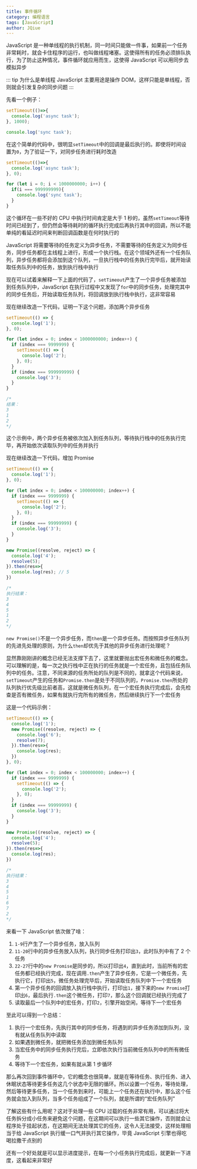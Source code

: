 ```yaml
---
title: 事件循环
category: 编程语言
tags: [JavaScript]
author: JQiue
---
```


JavaScript 是一种单线程的执行机制，同一时间只能做一件事，如果前一个任务非常耗时，就会卡住程序的运行，也叫做线程堵塞。这使得所有的任务必须排队执行，为了防止这种情况，事件循环就应用而生，这使得 JavaScript 可以用同步去模拟异步

::: tip 为什么是单线程
JavaScript 主要用途是操作 DOM，这样只能是单线程，否则就会引发复杂的同步问题
:::

先看一个例子：

```js
setTimeout(()=>{
  console.log('async task');
}, 1000);

console.log('sync task');
```

在这个简单的代码中，很明显`setTimeout`中的回调是最后执行的。即使将时间设置为`0`，为了验证一下，对同步任务进行耗时改造

```js
setTimeout(()=>{
  console.log('async task');
}, 0);

for (let i = 0; i < 1000000000; i++) {
  if(i === 999999999){
    console.log('sync task');
  }
}
```

这个循环在一些不好的 CPU 中执行时间肯定是大于 1 秒的，虽然`setTimeout`等待时间已经到了，但仍然会等待耗时的循环执行完成后再执行其中的回调，所以不能单纯的看延迟时间来判断回调函数是在何时执行的

JavaScript 将需要等待的任务定义为异步任务，不需要等待的任务定义为同步任务，同步任务都在主线程上进行，形成一个执行栈。在这个领域外还有一个任务队列，异步任务都将会添加到这个队列，一旦执行栈中的任务执行完毕后，就开始读取任务队列中的任务，放到执行栈中执行

现在可以试着来解释一下上面的代码了，`setTimeout`产生了一个异步任务被添加到任务队列中，JavaScript 在执行过程中又发现了`for`中的同步任务，处理完其中的同步任务后，开始读取任务队列，将回调放到执行栈中执行，这非常容易

现在继续改造一下代码，证明一下这个问题，添加两个异步任务

```js
setTimeout(() => {
  console.log('1');
}, 0);

for (let index = 0; index < 1000000000; index++) {
  if (index === 9999999) {
    setTimeout(() => {
      console.log('2');
    }, 0);
  }
  if (index === 999999999) {
    console.log('3');
  }
}

/*
结果：
3
1
2
*/
```

这个示例中，两个异步任务被依次加入到任务队列，等待执行栈中的任务执行完毕，再开始依次读取队列中的任务并执行

现在继续改造一下代码，增加 Promise

```js
setTimeout(() => {
  console.log('1');
}, 0);

for (let index = 0; index < 100000000; index++) {
  if (index === 9999999) {
    setTimeout(() => {
      console.log('2');
    }, 0);
  }
  if (index === 99999999) {
    console.log('3');
  }
}

new Promise((resolve, reject) => {
  console.log('4');
  resolve(5);
}).then(res=>{
  console.log(res); // 5
})

/* 
执行结果：
3
4
5
1
2
*/
```

`new Promise()`不是一个异步任务，而`then`是一个异步任务。而按照异步任务队列的先进先处理的原则，为什么`then`却优先于其他的异步任务进行处理呢？

显然靠刚刚讲的概念已经无法支撑下去了，这里就要抛出宏任务和微任务的概念。可以理解的是，每一次之执行栈中正在执行的任务就是一个宏任务，且包括任务队列中的任务。注意，不同来源的任务所处的队列是不同的，就拿这个代码来说，`setTimeout`产生的任务和`Promise.then`是处于不同队列的，`Promise.then`所处的队列执行优先级比前者高，这就是微任务队列，在一个宏任务执行完成后，会先检查是否有微任务，如果有就执行完所有的微任务，然后继续执行下一个宏任务

这是一个代码示例：

```js
setTimeout(() => {
  console.log('1');
  new Promise((resolve, reject) => {
    console.log('6');
    resolve(7);
  }).then(res=>{
    console.log(res);
  })
}, 0);

for (let index = 0; index < 100000000; index++) {
  if (index === 9999999) {
    setTimeout(() => {
      console.log('2');
    }, 0);
  }
  if (index === 99999999) {
    console.log('3');
  }
}

new Promise((resolve, reject) => {
  console.log('4');
  resolve(5);
}).then(res=>{
  console.log(res);
})

/*
执行结果：
3
4
5
1
6
7
2
*/
```

来看一下 JavaScript 依次做了啥：

1. `1-9`行产生了一个异步任务，放入队列
2. `11-20`行中的异步任务放入队列，执行同步任务打印出`3`，此时队列中有了 2 个任务
3. `22-27`行中的`new Promise`是同步的，所以打印出`4`，直到此时，当前所有的宏任务都已经执行完成，现在调用`.then`产生了异步任务，它是一个微任务，先执行它，打印出`5`，微任务处理完毕后，开始读取任务队列中下一个宏任务
4. 第一个异步任务的回调放入执行栈中执行，打印出`1`，接下来的`new Promise`打印出`6`，最后执行`.then`这个微任务，打印`7`，那么这个回调就已经执行完成了
5. 读取最后一个队列中的宏任务，打印`2`，引擎开始空闲，等待下一个宏任务

至此可以得到一个总结：

1. 执行一个宏任务，先执行其中的同步任务，将遇到的异步任务添加到队列，没有就从任务队列中读取
2. 如果遇到微任务，就把微任务添加到微任务队列
3. 当宏任务中的同步任务执行完后，立即依次执行当前微任务队列中的所有微任务
4. 等待下一个宏任务，如果有就从第 1 步循环

那么再次回到事件循环中，它的概念也很简单，就是在等待任务、执行任务、进入休眠状态等待更多任务这几个状态中无限的循环。所以设置一个任务，等待处理，然后等待更多任务，当一个任务到来时，可能上一个任务还在执行中，那么这个任务就会加入到队列，当多个任务组成了一个队列，就是所谓的“宏任务队列”

了解这些有什么用呢？这对于处理一些 CPU 过载的任务非常有用，可以通过将大任务拆分成小任务来避免这个问题，在这期间可以执行一些其它操作，否则就会让程序处于挂起状态，在这期间无法处理其它的任务，这令人无法接受，这样处理相当于给 JavaScript 执行缓一口气并执行其它操作，毕竟 JavaScript 引擎也得吃喝拉撒干点别的

还有一个好处就是可以显示进度提示，在每一个小任务执行完成后，就更新一下进度，这看起来非常好
